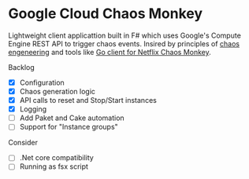 # Google Cloud Chaos Monkey
Lightweight client applicattion built in F# which uses Google's Compute Engine REST API to trigger chaos events.
Insired by principles of [chaos engeneering](http://principlesofchaos.org/) and tools like [Go client for Netflix Chaos Monkey](https://github.com/mlafeldt/chaosmonkey).

Backlog  
- [x] Configuration  
- [x] Chaos generation logic  
- [x] API calls to reset and Stop/Start instances  
- [x] Logging  
- [ ] Add Paket and Cake automation
- [ ] Support for "Instance groups"
  
Consider  
- [ ] .Net core compatibility  
- [ ] Running as fsx script  
